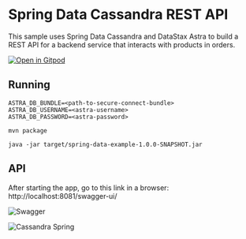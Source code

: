 # Spring Data Cassandra REST API

This sample uses Spring Data Cassandra and DataStax Astra to build a REST API for a backend service that interacts with products in orders.

[![Open in Gitpod](https://gitpod.io/button/open-in-gitpod.svg)](https://gitpod.io/#https://github.com/DataStax-Examples/spring-k8s-cassandra-microservices/tree/spring-data-starter) 

## Running

```
ASTRA_DB_BUNDLE=<path-to-secure-connect-bundle>
ASTRA_DB_USERNAME=<astra-username>
ASTRA_DB_PASSWORD=<astra-password>
```

```
mvn package
```

```
java -jar target/spring-data-example-1.0.0-SNAPSHOT.jar
```


## API

After starting the app, go to this link in a browser: http://localhost:8081/swagger-ui/

![Swagger](https://github.com/DataStax-Examples/spring-k8s-cassandra-microservices/blob/spring-data-starter/doc/pics/spring-data-swagger-api.png?raw=true)


![Cassandra Spring](https://github.com/DataStax-Examples/spring-k8s-cassandra-microservices/blob/spring-data-starter/doc/pics/cassandra-spring.png?raw=true)
